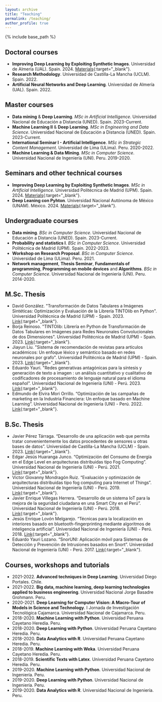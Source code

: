 ```yaml
---
layout: archive
title: "Teaching"
permalink: /teaching/
author_profile: true
---
```


{% include base_path %}

## Doctoral courses
- **Improving Deep Learning by Exploiting Synthetic Images**. Universidad de Almería (UAL). Spain. 2024. [Materials](https://github.com/oeg-upm/TINTOlib-Crash_Course){:target="_blank"}. 
- **Research Methodology**. Universidad de Castilla-La Mancha (UCLM). Spain. 2022.
- **Artificial Neural Networks and Deep Learning**. Universidad de Almería (UAL). Spain. 2022.

## Master courses
- **Data mining** & **Deep Learning**. *MSc in Artificial Intelligence*. Universidad Nacional de Educación a Distancia (UNED). Spain. 2023-Current.
- **Machine Learning II** & **Deep Learning**. *MSc in Engineering and Data Science*. Universidad Nacional de Educación a Distancia (UNED). Spain. 2023-Current. 
- **International Seminar I - Artificial Intelligence**. *MSc in Strategic Content Management*. Universidad de Lima (ULima). Peru. 2020-2022. 
- **Machine Learning & Data Mining**. *MSc in Computer Science*. Universidad Nacional de Ingeniería (UNI). Peru. 2019-2020. 

## Seminars and other technical courses
- **Improving Deep Learning by Exploiting Synthetic Images**. *MSc in Artificial Intelligence*. Universidad Politécnica de Madrid (UPM). Spain. 2024. [Materials](https://github.com/manwestc/UPM-MUIA){:target="_blank"}.
- **Deep Leaning con Pyhton**. Universidad Nacional Autónoma de México (UNAM). México. 2024. [Materials](https://github.com/manwestc/UNAM-Curso-ML-y-DL){:target="_blank"}.

## Undergraduate courses
- **Data mining**. *BSc in Computer Science*. Universidad Nacional de Educación a Distancia (UNED). Spain. 2023-Current. 
- **Probability and statistics I**. *BSc in Computer Science*. Universidad Politécnica de Madrid (UPM). Spain. 2022-2023. 
- **Workshop on Research Proposal**. *BSc in Computer Science*. Universidad de Lima (ULima). Peru. 2021. 
- **Network management**, **Thesis Seminar**, **Fundamentals of programming**, **Programming on mobile devices** and **Algorithms**. *BSc in Computer Science*. Universidad Nacional de Ingeniería (UNI). Peru. 2014-2020.

## M.Sc. Thesis
- David González. "Transformación de Datos Tabulares a Imágenes Sintéticas: Optimización y Evaluación de la Librería TINTOlib en Python". Universidad Politécnica de Madrid (UPM) - Spain. 2023. [Link](https://oa.upm.es/82830/){:target="_blank"}. 
- Borja Reinoso. "TINTOlib: Librería en Python de Transformación de Datos Tabulares en Imágenes para Redes Neuronales Convolucionales de dos Dimensiones". Universidad Politécnica de Madrid (UPM) - Spain. 2023. [Link](https://oa.upm.es/75351/){:target="_blank"}. 
- Jiayun Liu. "Sistema de recomendación de revistas para artículos académicos: Un enfoque léxico y semántico basado en redes neuronales por grafo". Universidad Politécnica de Madrid (UPM) - Spain. 2023. [Link](https://oa.upm.es/75794/){:target="_blank"}. 
- Eduardo Yauri. "Redes generativas antagónicas para la síntesis y generación de texto a imagen : un análisis cuantitativo y cualitativo de codificadores de procesamiento de lenguaje natural para el idioma español". Universidad Nacional de Ingeniería (UNI) - Perú. 2023. [Link](http://hdl.handle.net/20.500.14076/26927){:target="_blank"}. 
- Edmundo de Elvira Mori Orrillo. “Optimización de las campañas de marketing en la Industria Financiera: Un enfoque basado en Machine Learning”. Universidad Nacional de Ingeniería (UNI) - Perú. 2022. [Link](http://hdl.handle.net/20.500.14076/26917){:target="_blank"}. 

## B.Sc. Thesis
- Javier Pérez Tárraga. “Desarrollo de una aplicación web que permita tratar convenientemente los datos procedentes de sensores u otras bases de datos”. Universidad de Castilla-La Mancha (UCLM) - Spain. 2023. [Link](){:target="_blank"}.
- Edgar Jesús Huaranga Junco. “Optimización del Consumo de Energía en el Edge Level en arquitecturas distribuidas tipo Fog Computing”. Universidad Nacional de Ingeniería (UNI) - Perú. 2021. [Link](http://hdl.handle.net/20.500.14076/22835){:target="_blank"}. 
- Victor Giovanny Mondragón Ruiz. “Evaluación y optimización de arquitecturas distribuidas tipo fog computing para Internet of Things”. Universidad Nacional de Ingeniería (UNI) - Perú. 2019. [Link](http://hdl.handle.net/20.500.14076/18948){:target="_blank"}.
- Javier Enrique Villegas Herrera. “Desarrollo de un sistema IoT para la mejora de la seguridad ciudadana en una Smart City en el Perú”. Universidad Nacional de Ingeniería (UNI) - Perú. 2018. [Link](http://hdl.handle.net/20.500.14076/18443){:target="_blank"}. 
- Jesús Enrique Lovón Melgarejo. “Técnicas para la localización en interiores basado en bluetooth-fingerprinting mediante algoritmos de inteligencia artificial”. Universidad Nacional de Ingeniería (UNI) - Perú. 2018. [Link](http://hdl.handle.net/20.500.14076/15999){:target="_blank"}.
- Eduardo Yauri Lozano. “SnorUNI: Aplicación móvil para Sistemas de Detección y Prevención de Intrusiones basados en Snort”. Universidad Nacional de Ingeniería (UNI) - Perú. 2017. [Link](http://hdl.handle.net/20.500.14076/5651){:target="_blank"}.

## Courses, workshops and tutorials
- 2021-2022. **Advanced techniques in Deep Learning**. Universidad Diego Portales. Chile.
- 2021-2022. **Big data, machine learning, deep learning technologies applied to business engineering**. Universidad Nacional Jorge Basadre Grohmann. Peru.
- 2020-2021. **Deep Learning for Computer Vision: A Macro-Tour of Models in Science and Technology**. I Jornada de Investigación Tecnológica Cajamarca. Universidad Nacional de Cajamarca. Peru.
- 2018-2020. **Machine Learning with Python**. Universidad Peruana Cayetano Heredia. Peru.
- 2018-2020. **Deep Learning with Python**. Universidad Peruana Cayetano Heredia. Peru.
- 2018-2020. **Data Analytics with R**. Universidad Peruana Cayetano Heredia. Peru.
- 2018-2019. **Machine Learning with Weka**. Universidad Peruana Cayetano Heredia. Peru.
- 2018-2019. **Scientific Texts with Latex**. Universidad Peruana Cayetano Heredia. Peru.
- 2019-2020. **Machine Learning with Python**. Universidad Nacional de Ingeniería. Peru.
- 2019-2020. **Deep Learning with Python**. Universidad Nacional de Ingeniería. Peru.
- 2019-2020. **Data Analytics with R**. Universidad Nacional de Ingeniería. Peru.
